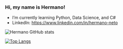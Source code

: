 ### Hi, my name is Hermano!


- I’m currently learning Python, Data Science, and C# 
- LinkedIn: https://www.linkedin.com/in/hermano-neto

![Hermano GitHub stats](https://github-readme-stats.vercel.app/api?username=HermanoNeto&show_icons=true&theme=radical)

[![Top Langs](https://github-readme-stats.vercel.app/api/top-langs/?username=HermanoNeto&layout=compact)](https://github.com/HermanoNeto/github-readme-stats)

